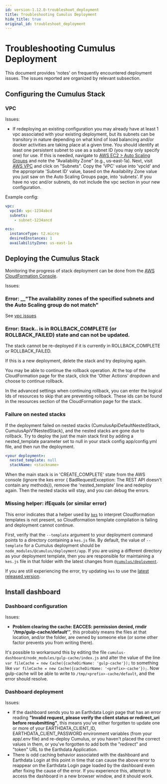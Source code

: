 ```yaml
---
id: version-1.12.0-troubleshoot_deployment
title: Troubleshooting Cumulus Deployment
hide_title: true
original_id: troubleshoot_deployment
---
```


# Troubleshooting Cumulus Deployment

This document provides 'notes' on frequently encountered deployment issues. The issues reported are organized by relevant subsection.

## Configuring the Cumulus Stack

### VPC

Issues:

- If redeploying an existing configuration you may already have at least 1 vpc associated with your existing deployment, but its subnets can be transitory in nature depending on what kind of load balancing and/or docker activities are taking place at a given time.  You should  identify at least one persistent subnet to use as a subnet ID (you may only specify one) for use.    If this is needed, navigate to  [AWS EC2 > Auto Scaling Groups](https://console.aws.amazon.com/ec2/autoscaling/home?region=us-east-1#AutoScalingGroups:view=details) and note the "Availability Zone" (e.g., us-east-1a). Next, visit [AWS VPC](https://console.aws.amazon.com/vpc/home) and click on "Subnets". Copy the 'VPC' value into 'vpcId' and the appropriate 'Subnet ID' value, based on the Availability Zone value you just saw on the Auto Scaling Groups page, into 'subnets'. If you have no vpc and/or subnets, do not include the vpc section in your new configuration.

Example config:

```yaml
vpc:
  vpcId: vpc-1234abcd
  subnets:
    - subnet-1234ancd

ecs:
  instanceType: t2.micro
  desiredInstances: 1
  availabilityZone: us-east-1a
```

## Deploying the Cumulus Stack

Monitoring the progress of stack deployment can be done from the [AWS CloudFormation Console](https://console.aws.amazon.com/cloudformation/home).

Issues:

### **Error:** __"The availability zones of the specified subnets and the Auto Scaling group do not match"

See [vpc issues](#vpc)

### Error: Stack.. is in ROLLBACK_COMPLETE (or ROLLBACK_FAILED) state and can not be updated.

The stack cannot be re-deployed if it is currently in ROLLBACK_COMPLETE or ROLLBACK_FAILED.

If this is a new deployment, delete the stack and try deploying again.

You may be able to continue the rollback operation. At the top of the CloudFormation page for the stack, click the 'Other Actions' dropdown and choose to continue rollback.

In the advanced settings when continuing rollback, you can enter the logical Ids of resources to skip that are preventing rollback. These ids can be found in the resources section of the CloudFormation page for the stack.

### Failure on nested stacks

If the deployment failed on nested stacks (CumulusApiDefaultNestedStack, CumulusApiV1NestedStack), and the nested stacks are gone due to rollback.  Try to deploy the just the main stack first by adding a nested_template parameter set to null in your stack config app/config.yml file, and then run the deployment.

```yaml
<your deployment>:
  nested_template: null
  stackName: <stackname>
```

When the main stack is in 'CREATE_COMPLETE' state from the AWS console (ignore the kes error { BadRequestException: The REST API doesn't contain any methods}), remove the 'nested_template' line and redeploy again.  Then the nested stacks will stay, and you can debug the errors.

### Missing helper: ifEquals (or similar error)

This error indicates that a helper used by [`kes`](https://github.com/developmentseed/kes) to interpret Cloudformation templates is not present, so Cloudformation template compilation is failing and deployment cannot continue.

First, verify that the `--template` argument to your deployment command points to a directory containing a `kes.js` file. By default, the value of `--template` for a Cumulus deployment should be `node_modules/@cumulus/deployment/app`. If you are using a different directory as your deployment template, then you are responsible for maintaining a `kes.js` file in that folder with the latest changes from [`@cumulus/deployment`](https://github.com/nasa/cumulus/blob/master/packages/deployment/lib/kes.js).

If you are still experiencing the error, try updating `kes` to use the [latest released version](https://github.com/developmentseed/kes/releases).

## Install dashboard

### Dashboard configuration

Issues:

- __Problem clearing the cache: EACCES: permission denied, rmdir '/tmp/gulp-cache/default'__", this probably means the files at that location, and/or the folder, are owned by someone else (or some other factor prevents you from writing there).

It's possible to workaround this by editing the file `cumulus-dashboard/node_modules/gulp-cache/index.js` and alter the value of the line `var fileCache = new Cache({cacheDirName: 'gulp-cache'});` to something like `var fileCache = new Cache({cacheDirName: '<prefix>-cache'});`. Now gulp-cache will be able to write to `/tmp/<prefix>-cache/default`, and the error should resolve.

### Dashboard deployment

Issues:

- If the dashboard sends you to an Earthdata Login page that has an error reading __"Invalid request, please verify the client status or redirect_uri before resubmitting"__, this means you've either forgotten to update one or more of your EARTHDATA_CLIENT_ID, EARTHDATA_CLIENT_PASSWORD environment variables (from your app/.env file) and re-deploy Cumulus, or you haven't placed the correct values in them, or you've forgotten to add both the "redirect" and "token" URL to the Earthdata Application.
- There is odd caching behavior associated with the dashboard and Earthdata Login at this point in time that can cause the above error to reappear on the Earthdata Login page loaded by the dashboard even after fixing the cause of the error. If you experience this, attempt to access the dashboard in a new browser window, and it should work.
